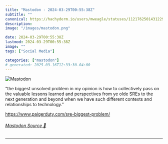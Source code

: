 ```yaml
---
title: "Mastodon - 2024-03-29T00:55:38Z"
subtitle: ""
canonical: https://hachyderm.io/users/mweagle/statuses/112176250143122918
description:
image: "/images/mastodon.png"

date: 2024-03-29T00:55:38Z
lastmod: 2024-03-29T00:55:38Z
image: ""
tags: ["Social Media"]

categories: ["mastodon"]
# generated: 2025-03-16T12:33:30-04:00
---
```

![Mastodon](/images/mastodon.png)

<p>“the biggest unsolved problem in my opinion is how to collectively pass on the valuable lessons learned and perspectives from ye olde SREs to the next generation and beyond when we have such different contexts and relationships to technology.”</p><p><a href="https://www.paigerduty.com/sre-biggest-problem/" target="_blank" rel="nofollow noopener noreferrer" translate="no"><span class="invisible">https://www.</span><span class="ellipsis">paigerduty.com/sre-biggest-pro</span><span class="invisible">blem/</span></a></p>


###### [Mastodon Source 🐘](https://hachyderm.io/@mweagle/112176250143122918)

___
